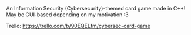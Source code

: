 An Information Security (Cybersecurity)-themed card game made in C++! May be GUI-based depending on my motivation :3 

Trello: https://trello.com/b/90EQELfm/cybersec-card-game
